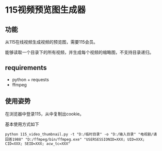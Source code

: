 # 115视频预览图生成器
## 功能
从115在线视频生成视频的预览图，需要115会员。

能够读取一个目录下的所有视频，并生成每个视频的缩略图，不支持目录递归。

## requirements
- python + requests
- ffmpeg

## 使用姿势
在浏览器中登录115，从中复制出cookie。

基本使用方式如下
``` shell
python 115_video_thumbnail.py -t "D:/临时目录" -o "D:/输入目录" "电视剧/请回答1988" "D:/ffmpeg/bin/ffmpeg.exe" "USERSESSIONID=XXX; UID=XXX; CID=XXX; SEID=XXX; acw_tc=XXX"
```

